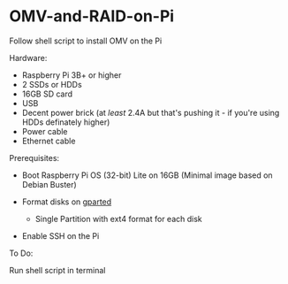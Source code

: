 # OMV-and-RAID-on-Pi

Follow shell script to install OMV on the Pi

Hardware:
* Raspberry Pi 3B+ or higher
* 2 SSDs or HDDs
* 16GB SD card
* USB
* Decent power brick (at _least_ 2.4A but that's pushing it - if you're using HDDs definately higher)
* Power cable
* Ethernet cable


Prerequisites:

* Boot Raspberry Pi OS (32-bit) Lite on 16GB (Minimal image based on Debian Buster)

* Format disks on [gparted](https://gparted.org/) 
    * Single Partition with ext4 format for each disk

* Enable SSH on the Pi


To Do:

Run shell script in terminal

